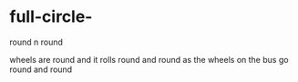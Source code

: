 # full-circle-
round n round

wheels are round and it rolls round and round
as the wheels on the bus go round and round

